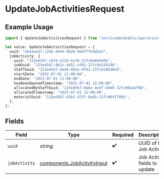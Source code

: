 # UpdateJobActivitiesRequest

## Example Usage

```typescript
import { UpdateJobActivitiesRequest } from "servicem8/models/operations";

let value: UpdateJobActivitiesRequest = {
  uuid: "eb4aaa37-123b-4044-9b26-0ebf7f5ddba5",
  jobActivity: {
    uuid: "123e4567-c878-4129-bcf8-22fc0e044ddb",
    jobUuid: "123e4567-862c-4451-af81-22fc0a5382db",
    staffUuid: "123e4567-dad4-462e-9fb1-22fc018b40eb",
    startDate: "2025-07-01 12:00:00",
    endDate: "2025-07-01 12:00:00",
    hasBeenOpenedTimestamp: "2025-07-01 12:00:00",
    allocatedByStaffUuid: "123e4567-0abe-4edf-bb69-22fc0014af0b",
    allocatedTimestamp: "2025-07-01 12:00:00",
    materialUuid: "123e4567-d3b1-473f-8a6b-22fc064f796b",
  },
};
```

## Fields

| Field                                                                      | Type                                                                       | Required                                                                   | Description                                                                |
| -------------------------------------------------------------------------- | -------------------------------------------------------------------------- | -------------------------------------------------------------------------- | -------------------------------------------------------------------------- |
| `uuid`                                                                     | *string*                                                                   | :heavy_check_mark:                                                         | UUID of the Job Activity                                                   |
| `jobActivity`                                                              | [components.JobActivityInput](../../models/components/jobactivityinput.md) | :heavy_check_mark:                                                         | Job Activity fields to update                                              |